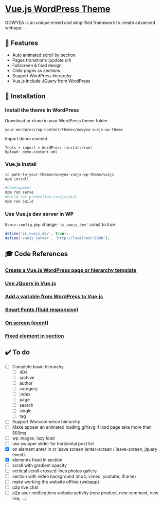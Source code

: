 # [Vue.js WordPress Theme](https://greaty.be)

OOWYEA is an unique mixed and simplified framework to create advanced webapp.

## :hamburger: Features
* Auto animated scroll by section
* Pages transitions (update url)
* Fullscreen & fluid design
* Child pages as sections 
* Support WordPress hierarchy
* Vue.js include JQuery from WordPress

## :floppy_disk: Installation

### Install the theme in WordPress
Download or clone in your WordPress theme folder
```
your-wordpress/wp-content/themes/oowyea-vuejs-wp-theme
```
Import demo content
```
Tools > import > WordPress (install/run)
Upload: demo-content.xml
```
### Vue.js install
```sh
cd path-to-your-themes/oowyea-vuejs-wp-theme/vuejs
npm install

#development
npm run serve
#build for production /vuejs/dist
npm run build
```

### Use Vue.js dev server in WP
In ```vue.config.php``` change ```'is_vuejs_dev'``` const to true  
```php
define('is_vuejs_dev', true);
define('vuejs_server', 'http://localhost:8080');
```

## :mortar_board: Code References

### [Create a Vue.js WordPress page or hierarchy template](doc/code-references/create-a-vuejs-wordpress-page-or-hierarchy-templat.md)

### [Use JQuery in Vue.js](doc/code-references/wp-jquery-vue.md)

### [Add a variable from WordPress to Vue.js](doc/code-references/add-a-variable-from-wordpress-to-vuejs.md)

### [Smart Fonts (fluid responsive)](doc/code-references/smart-fonts.md)

### [On screen (event)](doc/code-references/on-screen.md)

### [Fixed element in section](doc/code-references/fix-it.md)

## :heavy_check_mark: To do

- [ ] Complete basic hierarchy 
	- [ ] 404
	- [ ] archive
	- [ ] author
	- [ ] category
	- [ ] index
	- [ ] page
	- [ ] search
	- [ ] single
	- [ ] tag
- [ ] Support Woocommerce hierarchy
- [ ] Make appear an animated loading gif/svg if load page take more than 500ms  
- [ ] wp images, lazy load
- [ ] use swipper slider for horizontal post list
- [x] on element enter in or leave screen (enter-screen / leave-screen, jquery event)
- [x] elements fixed in section
- [ ] scroll with gradient opacity
- [ ] vertical scroll crossed lines photos gallery
- [ ] section with video background (mp4, vimeo, youtube, iframe)
- [ ] make working the website offline (webapp)
- [ ] p2p live chat 
- [ ] p2p user notifications website activity (new product, new comment, new like, ...)